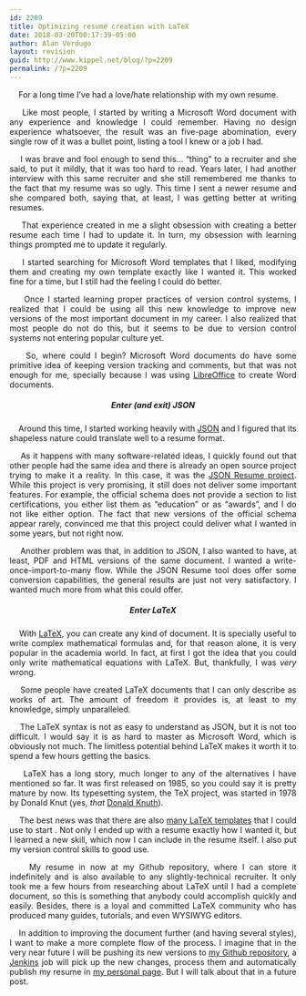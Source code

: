 ```yaml
---
id: 2209
title: Optimizing resume creation with LaTeX
date: 2018-03-20T00:17:39-05:00
author: Alan Verdugo
layout: revision
guid: http://www.kippel.net/blog/?p=2209
permalink: /?p=2209
---
```

<p style="text-align: justify;">
      For a long time I&#8217;ve had a love/hate relationship with my own resume.
</p>

<p style="text-align: justify;">
      Like most people, I started by writing a Microsoft Word document with any experience and knowledge I could remember. Having no design experience whatsoever, the result was an five-page abomination, every single row of it was a bullet point, listing a tool I knew or a job I had.
</p>

<p style="text-align: justify;">
      I was brave and fool enough to send this&#8230; &#8220;thing&#8221; to a recruiter and she said, to put it mildly, that it was too hard to read. Years later, I had another interview with this same recruiter and she still remembered me thanks to the fact that my resume was so ugly. This time I sent a newer resume and she compared both, saying that, at least, I was getting better at writing resumes.
</p>

<p style="text-align: justify;">
      That experience created in me a slight obsession with creating a better resume each time I had to update it. In turn, my obsession with learning things prompted me to update it regularly.
</p>

<p style="text-align: justify;">
      I started searching for Microsoft Word templates that I liked, modifying them and creating my own template exactly like I wanted it. This worked fine for a time, but I still had the feeling I could do better.
</p>

<p style="text-align: justify;">
      Once I started learning proper practices of version control systems, I realized that I could be using all this new knowledge to improve new versions of the most important document in my career. I also realized that most people do not do this, but it seems to be due to version control systems not entering popular culture yet.
</p>

<p style="text-align: justify;">
      So, where could I begin? Microsoft Word documents do have some primitive idea of keeping version tracking and comments, but that was not enough for me, specially because I was using <a href="https://www.libreoffice.org/" target="_blank" rel="noopener">LibreOffice</a> to create Word documents.
</p>

<h5 style="text-align: center;">
  Enter (and exit) JSON
</h5>

<p style="text-align: justify;">
      Around this time, I started working heavily with <a href="https://json.org/" target="_blank" rel="noopener">JSON</a> and I figured that its shapeless nature could translate well to a resume format.
</p>

<p style="text-align: justify;">
      As it happens with many software-related ideas, I quickly found out that other people had the same idea and there is already an open source project trying to make it a reality. In this case, it was the <a href="https://jsonresume.org/" target="_blank" rel="noopener">JSON Resume project</a>. While this project is very promising, it still does not deliver some important features. For example, the official schema does not provide a section to list certifications, you either list them as &#8220;education&#8221; or as &#8220;awards&#8221;, and I do not like either option. The fact that new versions of the official schema appear rarely, convinced me that this project could deliver what I wanted in some years, but not right now.
</p>

<p style="text-align: justify;">
      Another problem was that, in addition to JSON, I also wanted to have, at least, PDF and HTML versions of the same document. I wanted a write-once-import-to-many flow. While the JSON Resume tool does offer some conversion capabilities, the general results are just not very satisfactory. I wanted much more from what this could offer.
</p>

<h5 style="text-align: center;">
  Enter LaTeX
</h5>

<p style="text-align: justify;">
      With <a href="https://latex-project.org/" target="_blank" rel="noopener">LaTeX</a>, you can create any kind of document. It is specially useful to write complex mathematical formulas and, for that reason alone, it is very popular in the academia world. In fact, at first I got the idea that you could only write mathematical equations with LaTeX. But, thankfully, I was <em>very</em> wrong.
</p>

<p style="text-align: justify;">
      Some people have created LaTeX documents that I can only describe as works of art. The amount of freedom it provides is, at least to my knowledge, simply unparalleled.
</p>

<p style="text-align: justify;">
      The LaTeX syntax is not as easy to understand as JSON, but it is not too difficult. I would say it is as hard to master as Microsoft Word, which is obviously not much. The limitless potential behind LaTeX makes it worth it to spend a few hours getting the basics.
</p>

<p style="text-align: justify;">
      LaTeX has a long story, much longer to any of the alternatives I have mentioned so far. It was first released on 1985, so you could say it is pretty mature by now. Its typesetting system, the TeX project, was started in 1978 by Donald Knut (yes, <em>that</em> <a href="https://en.wikipedia.org/wiki/Donald_Knuth" target="_blank" rel="noopener">Donald Knuth</a>).
</p>

<p style="text-align: justify;">
      The best news was that there are also <a href="https://www.overleaf.com/gallery/tagged/cv#.WrCiuOZG1hE" target="_blank" rel="noopener">many LaTeX templates</a> that I could use to start . Not only I ended up with a resume exactly how I wanted it, but I learned a new skill, which now I can include in the resume itself. I also put my version control skills to good use.
</p>

<p style="text-align: justify;">
      My resume in now at my Github repository, where I can store it indefinitely and is also available to any slightly-technical recruiter. It only took me a few hours from researching about LaTeX until I had a complete document, so this is something that anybody could accomplish quickly and easily. Besides, there is a loyal and committed LaTeX community who has produced many guides, tutorials, and even WYSIWYG editors.
</p>

<p style="text-align: justify;">
      In addition to improving the document further (and having several styles), I want to make a more complete flow of the process. I imagine that in the very near future I will be pushing its new versions to <a href="https://github.com/alanverdugo" target="_blank" rel="noopener">my Github repository</a>, a <a href="https://jenkins.io/" target="_blank" rel="noopener">Jenkins</a> job will pick up the new changes, process them and automatically publish my resume in <a href="http://kippel.net/CV.pdf" target="_blank" rel="noopener">my personal page</a>. But I will talk about that in a future post.
</p>